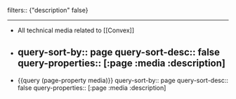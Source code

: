 filters:: {"description" false}

- ---
- All technical media related to [[Convex]]
- query-sort-by:: page
  query-sort-desc:: false
  query-properties:: [:page :media :description]
  ---
- {{query (page-property media)}}
  query-sort-by:: page
  query-sort-desc:: false
  query-properties:: [:page :media :description]